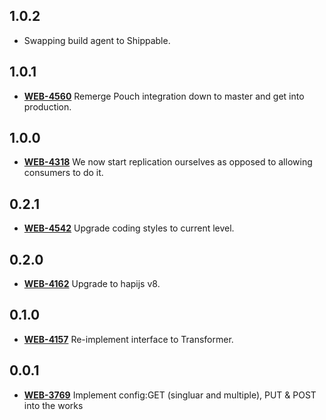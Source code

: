 ## **1.0.2**
- Swapping build agent to Shippable.
## **1.0.1**
- [**WEB-4560**](https://hxshortbreaks.atlassian.net/browse/WEB-4560) Remerge Pouch integration down to master and get into production.
## **1.0.0**
- [**WEB-4318**](https://hxshortbreaks.atlassian.net/browse/WEB-4318) We now start replication ourselves as opposed to allowing consumers to do it.
## **0.2.1**
- [**WEB-4542**](https://hxshortbreaks.atlassian.net/browse/WEB-4542) Upgrade coding styles to current level.
## **0.2.0**
- [**WEB-4162**](https://hxshortbreaks.atlassian.net/browse/WEB-4162) Upgrade to hapijs v8.
## **0.1.0**
- [**WEB-4157**](https://hxshortbreaks.atlassian.net/browse/WEB-4157) Re-implement interface to Transformer.
## **0.0.1**
- [**WEB-3769**](https://hxshortbreaks.atlassian.net/browse/WEB-3769) Implement config:GET (singluar and multiple), PUT & POST into the works
